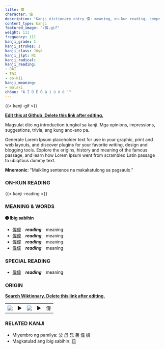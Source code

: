 ```yaml
---
title: 偉
character: 偉
description: "Kanji dictionary entry 偉: meaning, on-kun reading, compounds, origin, related kanji"
content_type: kanji
featured_image: "/偉.gif"
weight: 111
frequency: 111
kanji_grade: 1
kanji_strokes: 1
kanji_class: Jōyō
kanji_jlpt: N1
kanji_radical: 
kanji_reading: 
- DAI
- TAI
- oo-kii
kanji_meaning:
- malaki
chōon: "Ā Ī Ū Ē Ō ā ī ū ē ō ’"
---
```

[//]: # (Don't edit the line below. Kanji animated GIF code is automatically generated.)
{{< kanji-gif >}}

[//]: # (Edit below this line.)

**[Edit this at Github. Delete this link after editing.](https://github.com/tim0g/tim/tree/main/content/kanji/偉/index.md)**

Magsulat dito ng introduction tungkol sa kanji. Mga opinions, impressions, suggestions, trivia, ang kung ano-ano pa.

Generate Lorem Ipsum placeholder text for use in your graphic, print and web layouts, and discover plugins for your favorite writing, design and blogging tools. Explore the origins, history and meaning of the famous passage, and learn how Lorem Ipsum went from scrambled Latin passage to ubiqitous dummy text.
 
**Mnemonic:** "Maikling sentence na makakatulong sa pagsaulo."

### ON-KUN READING

[//]: # (Don't edit the line below. ON-KUN READING code is automatically generated.)
{{< kanji-reading >}}

### MEANING & WORDS

#### ➊ **Ibig sabihin**
  - [偉](../偉)[偉](../偉)　***reading***　meaning
  - [偉](../偉)[偉](../偉)　***reading***　meaning
  - [偉](../偉)[偉](../偉)　***reading***　meaning
  - [偉](../偉)[偉](../偉)　***reading***　meaning

### SPECIAL READING
  - [偉](../偉)[偉](../偉)　***reading***　meaning

### ORIGIN

**[Search Wiktionary. Delete this link after editing.](https://wiktionary.org/wiki/偉)**
<table class="kanji-table"><tr><td>
<img src="60px-偉-bronze.svg.png">
</td><td>▶</td><td>
<img src="60px-偉-oracle.svg.png">
</td><td>▶</td>
<td class="kanji-origin">偉</td>
</tr></table>

### RELATED KANJI
- Miyembro ng pamilya: [父](../父) [母](../母) [兄](../兄) [弟](../弟) [偉](../偉) [娘](../娘)
- Magkatulad ang ibig sabihin: [日](../日)
